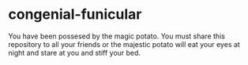 # congenial-funicular
You have been possesed by the magic potato. You must share this repository to all your friends or the majestic potato will eat your eyes at night and stare at you and stiff your bed.
